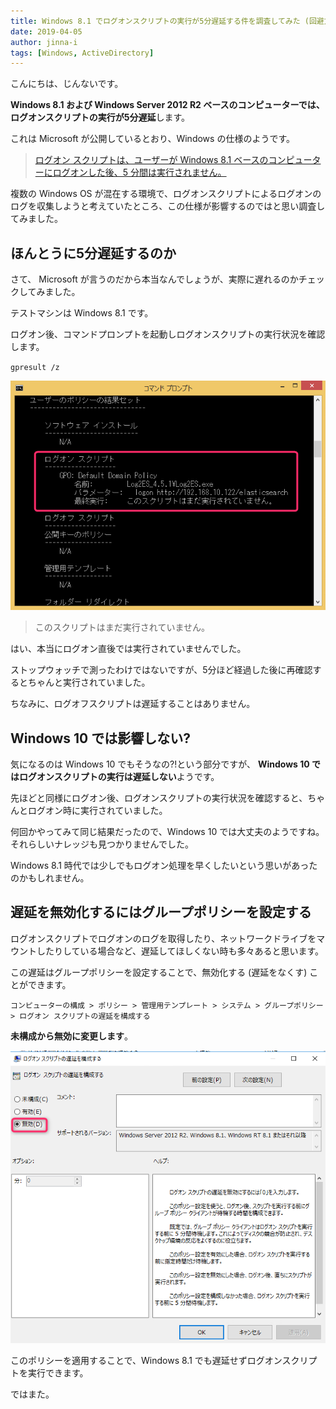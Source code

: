 ```yaml
---
title: Windows 8.1 でログオンスクリプトの実行が5分遅延する件を調査してみた (回避方法も紹介)
date: 2019-04-05
author: jinna-i
tags: [Windows, ActiveDirectory]
---
```


こんにちは、じんないです。

**Windows 8.1 および Windows Server 2012 R2 ベースのコンピューターでは、ログオンスクリプトの実行が5分遅延**します。

これは Microsoft が公開しているとおり、Windows の仕様のようです。

> [ログオン スクリプトは、ユーザーが Windows 8.1 ベースのコンピューターにログオンした後、5 分間は実行されません。](https://support.microsoft.com/ja-jp/help/2895815/logon-scripts-do-not-run-for-five-minutes-after-a-user-logs-on-to-a-wi)

複数の Windows OS が混在する環境で、ログオンスクリプトによるログオンのログを収集しようと考えていたところ、この仕様が影響するのではと思い調査してみました。

## ほんとうに5分遅延するのか

さて、 Microsoft が言うのだから本当なんでしょうが、実際に遅れるのかチェックしてみました。

テストマシンは Windows 8.1 です。

ログオン後、コマンドプロンプトを起動しログオンスクリプトの実行状況を確認します。

`gpresult /z`

![](images/check-the-logon-script-delay-and-how-to-solve-it-1.png)

> このスクリプトはまだ実行されていません。

はい、本当にログオン直後では実行されていませんでした。

ストップウォッチで測ったわけではないですが、5分ほど経過した後に再確認するとちゃんと実行されていました。

ちなみに、ログオフスクリプトは遅延することはありません。

## Windows 10 では影響しない?

気になるのは Windows 10 でもそうなの?!という部分ですが、 **Windows 10 ではログオンスクリプトの実行は遅延しない**ようです。

先ほどと同様にログオン後、ログオンスクリプトの実行状況を確認すると、ちゃんとログオン時に実行されていました。

何回かやってみて同じ結果だったので、Windows 10 では大丈夫のようですね。それらしいナレッジも見つかりませんでした。

Windows 8.1 時代では少しでもログオン処理を早くしたいという思いがあったのかもしれません。

## 遅延を無効化するにはグループポリシーを設定する

ログオンスクリプトでログオンのログを取得したり、ネットワークドライブをマウントしたりしている場合など、遅延してほしくない時も多々あると思います。

この遅延はグループポリシーを設定することで、無効化する (遅延をなくす) ことができます。

`コンピューターの構成 > ポリシー > 管理用テンプレート > システム > グループポリシー > ログオン スクリプトの遅延を構成する`

**未構成から無効に変更します**。

![](images/check-the-logon-script-delay-and-how-to-solve-it-2.png)

このポリシーを適用することで、Windows 8.1 でも遅延せずログオンスクリプトを実行できます。

ではまた。